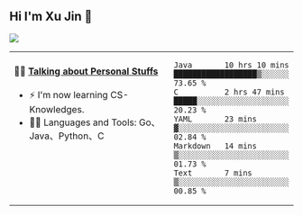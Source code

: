 
## Hi I'm Xu Jin 👋
![](https://komarev.com/ghpvc/?username=jiayouxujin&color=brightgreen&label=PROFILE+VIEWS)



<table align="center">
<tr>
<td valign="top" width="60%">

#### 🏋️‍♀️ <a href="https://github.com/jiayouxujin" target="_blank">Talking about Personal Stuffs</a>
<!-- recent_releases starts -->

- ⚡  I'm now learning CS-Knowledges.  
- 🏊‍♂️ Languages and Tools: Go、Java、Python、C
<!-- recent_releases ends -->
</td>
<td>
 
<!--START_SECTION:waka-->
```text
Java       10 hrs 10 mins  ██████████████████▒░░░░░░   73.65 % 
C          2 hrs 47 mins   █████░░░░░░░░░░░░░░░░░░░░   20.23 % 
YAML       23 mins         ▓░░░░░░░░░░░░░░░░░░░░░░░░   02.84 % 
Markdown   14 mins         ▒░░░░░░░░░░░░░░░░░░░░░░░░   01.73 % 
Text       7 mins          ▒░░░░░░░░░░░░░░░░░░░░░░░░   00.85 % 
```
<!--END_SECTION:waka-->
 
</td>
</tr>
</table>





